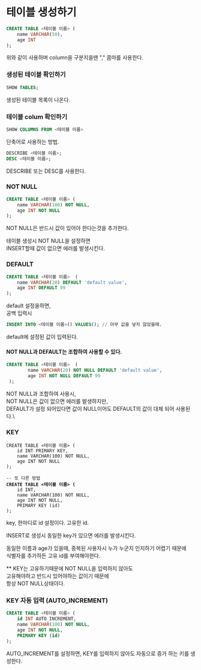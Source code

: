 # 테이블 생성하기

```sql
CREATE TABLE <테이블 이름> (
    name VARCHAR(50),
    age INT
);
```

위와 같이 사용하며 column을 구분지을땐 "," 콤마를 사용한다.



### 생성된 테이블 확인하기

```sql
SHOW TABLES;
```

생성된 테이블 목록이 나온다.



### 테이블 colum 확인하기

```sql
SHOW COLUMNS FROM <테이블 이름>
```

단축어로 사용하는 방법.

```sql
DESCRIBE <테이블 이름>;
DESC <테이블 이름>;
```

DESCRIBE 또는 DESC를 사용한다.



### NOT NULL

```sql
CREATE TABLE <테이블 이름> (
    name VARCHAR(100) NOT NULL,
    age INT NOT NULL
);
```

NOT NULL은 반드시 값이 있어야 한다는것을 추가한다.

테이블 생성시 NOT NULL을 설정하면\
INSERT할때 값이 없으면 에러를 발생시킨다.

### DEFAULT

```sql
CREATE TABLE <테이블 이름>  (    
    name VARCHAR(20) DEFAULT 'default value',    
    age INT DEFAULT 99  
);
```

default 설정을하면,\
공백 입력시

```sql
INSERT INTO <테이블 이름>() VALUES(); // 아무 값을 넣지 않았을때.
```

default에 설정된 값이 입력된다.&#x20;



#### NOT NULL과 DEFAULT는 조합하여 사용할 수 있다.

```sql
CREATE TABLE <테이블 이름>  (
        name VARCHAR(20) NOT NULL DEFAULT 'default value',
        age INT NOT NULL DEFAULT 99
 );
```

NOT NULL과 조합하여 사용시,\
NOT NULL은 값이 없으면 에러를 발생하지만,\
DEFAULT가 설정 되어있다면 값이 NULL이어도 DEFAULT의 값이 대체 되어 사용된다.\




### KEY

<pre class="language-sql"><code class="lang-sql">CREATE TABLE &#x3C;테이블 이름> (
    id INT PRIMARY KEY,
    name VARCHAR(100) NOT NULL,
    age INT NOT NULL
);

-- 또 다른 방법
<strong>CREATE TABLE &#x3C;테이블 이름> (
</strong>    id INT,
    name VARCHAR(100) NOT NULL,
    age INT NOT NULL,
    PRIMARY KEY (id)
);
</code></pre>

key, 한마디로 id 설정이다. 고유한 id.

INSERT로 생성시 동일한 key가 있으면 에러를 발생시킨다.

동일한 이름과 age가 있을때, 중복된 사용자시 누가 누군지 인지하기 어렵기 때문에\
식별자를 추가하든 고유 id를 부여해야한다.

\*\* KEY는 고유하기때문에 NOT NULL을 입력하지 않아도 \
고유해야하고 반드시 있어야하는 값이기 때문에\
항상 NOT NULL상태이다.



### KEY 자동 입력 (AUTO\_INCREMENT)

```sql
CREATE TABLE <테이블 이름> (
    id INT AUTO_INCREMENT,
    name VARCHAR(100) NOT NULL,
    age INT NOT NULL,
    PRIMARY KEY (id)
);
```

AUTO\_INCREMENT를 설정하면, KEY를 입력하지 않아도 자동으로 증가 하는 키를 생성한다.
